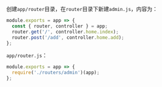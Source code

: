 创建`app/router`目录，在`router`目录下新建`admin.js`，内容为：

```js
module.exports = app => {
  const { router, controller } = app;
  router.get('/', controller.home.index);
  router.post('/add', controller.home.add);
};
```

`app/router.js`：

```js
module.exports = app => {
  require('./routers/admin')(app);
};
```

